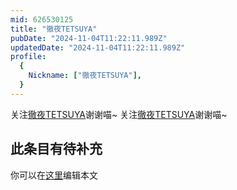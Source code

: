 ```yaml
---
mid: 626530125
title: "徹夜TETSUYA"
pubDate: "2024-11-04T11:22:11.989Z"
updatedDate: "2024-11-04T11:22:11.989Z"
profile:
  {
    Nickname: ["徹夜TETSUYA"],
  }
---
```


关注[徹夜TETSUYA](https://space.bilibili.com/626530125)谢谢喵~ 关注[徹夜TETSUYA](https://space.bilibili.com/626530125)谢谢喵~

## 此条目有待补充
你可以在[这里](https://github.com/Yuhanawa/VTuber.ICU-Content/edit/master/v/徹夜TETSUYA/index.md)编辑本文

